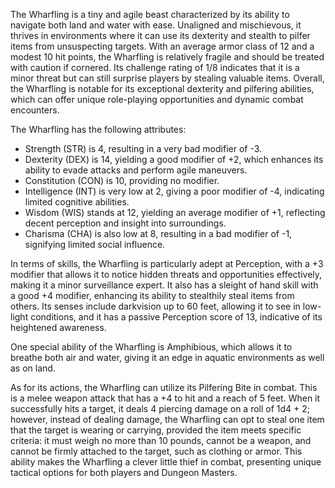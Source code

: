 The Wharfling is a tiny and agile beast characterized by its ability to navigate both land and water with ease. Unaligned and mischievous, it thrives in environments where it can use its dexterity and stealth to pilfer items from unsuspecting targets. With an average armor class of 12 and a modest 10 hit points, the Wharfling is relatively fragile and should be treated with caution if cornered. Its challenge rating of 1/8 indicates that it is a minor threat but can still surprise players by stealing valuable items. Overall, the Wharfling is notable for its exceptional dexterity and pilfering abilities, which can offer unique role-playing opportunities and dynamic combat encounters.

The Wharfling has the following attributes: 
- Strength (STR) is 4, resulting in a very bad modifier of -3.
- Dexterity (DEX) is 14, yielding a good modifier of +2, which enhances its ability to evade attacks and perform agile maneuvers.
- Constitution (CON) is 10, providing no modifier.
- Intelligence (INT) is very low at 2, giving a poor modifier of -4, indicating limited cognitive abilities.
- Wisdom (WIS) stands at 12, yielding an average modifier of +1, reflecting decent perception and insight into surroundings.
- Charisma (CHA) is also low at 8, resulting in a bad modifier of -1, signifying limited social influence.

In terms of skills, the Wharfling is particularly adept at Perception, with a +3 modifier that allows it to notice hidden threats and opportunities effectively, making it a minor surveillance expert. It also has a sleight of hand skill with a good +4 modifier, enhancing its ability to stealthily steal items from others. Its senses include darkvision up to 60 feet, allowing it to see in low-light conditions, and it has a passive Perception score of 13, indicative of its heightened awareness.

One special ability of the Wharfling is Amphibious, which allows it to breathe both air and water, giving it an edge in aquatic environments as well as on land.

As for its actions, the Wharfling can utilize its Pilfering Bite in combat. This is a melee weapon attack that has a +4 to hit and a reach of 5 feet. When it successfully hits a target, it deals 4 piercing damage on a roll of 1d4 + 2; however, instead of dealing damage, the Wharfling can opt to steal one item that the target is wearing or carrying, provided the item meets specific criteria: it must weigh no more than 10 pounds, cannot be a weapon, and cannot be firmly attached to the target, such as clothing or armor. This ability makes the Wharfling a clever little thief in combat, presenting unique tactical options for both players and Dungeon Masters.